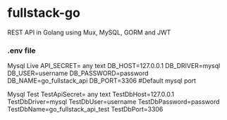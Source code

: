 # fullstack-go
 REST API in Golang using Mux, MySQL, GORM and JWT


### .env file
Mysql Live
API_SECRET= any text
DB_HOST=127.0.0.1
DB_DRIVER=mysql 
DB_USER=username
DB_PASSWORD=password
DB_NAME=go_fullstack_api
DB_PORT=3306 #Default mysql port

Mysql Test
TestApiSecret= any text
TestDbHost=127.0.0.1
TestDbDriver=mysql
TestDbUser=username
TestDbPassword=password
TestDbName=go_fullstack_api_test
TestDbPort=3306
